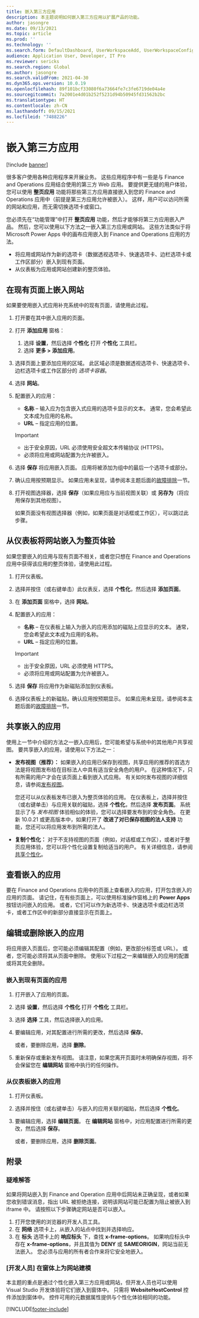 ```yaml
---
title: 嵌入第三方应用
description: 本主题说明如何嵌入第三方应用以扩展产品的功能。
author: jasongre
ms.date: 09/13/2021
ms.topic: article
ms.prod: ''
ms.technology: ''
ms.search.form: DefaultDashboard, UserWorkspaceAdd, UserWorkspaceConfigureWebsite
audience: Application User, Developer, IT Pro
ms.reviewer: sericks
ms.search.region: Global
ms.author: jasongre
ms.search.validFrom: 2021-04-30
ms.dyn365.ops.version: 10.0.19
ms.openlocfilehash: 89f101bcf33080f6a73664fe7c3fe6719de04a4e
ms.sourcegitcommit: 7a2001e4d01b252f5231d94b50945fd31562b2bc
ms.translationtype: HT
ms.contentlocale: zh-CN
ms.lasthandoff: 09/15/2021
ms.locfileid: "7488226"
---
```

# <a name="embed-third-party-apps"></a>嵌入第三方应用

[!include [banner](../includes/banner.md)]

很多客户使用各种应用程序来开展业务。 这些应用程序中有一些是与 Finance and Operations 应用结合使用的第三方 Web 应用。 要提供更无缝的用户体验，您可以使用 **整页应用** 功能将那些第三方应用直接嵌入到您的 Finance and Operations 应用中（前提是第三方应用允许被嵌入）。 这样，用户可以访问所需的网站和应用，而无需切换选项卡或窗口。

您必须先在“功能管理”中打开 **整页应用** 功能，然后才能够将第三方应用嵌入产品。 然后，您可以使用以下方法之一嵌入第三方应用或网站。 这些方法类似于将 Microsoft Power Apps 中的画布应用嵌入到 Finance and Operations 应用的方法。

- 将应用或网站作为新的选项卡（数据透视选项卡、快速选项卡、边栏选项卡或工作区部分）嵌入到现有页面。
- 从仪表板为应用或网站创建新的整页体验。

## <a name="embed-a-website-on-an-existing-page"></a>在现有页面上嵌入网站

如果要使用嵌入式应用补充系统中的现有页面，请使用此过程。

1. 打开要在其中嵌入应用的页面。
2. 打开 **添加应用** 窗格：

    1. 选择 **设置**，然后选择 **个性化** 打开 **个性化** 工具栏。
    2. 选择 **更多 \> 添加应用**。

3. 选择页面上要添加应用的区域。 此区域必须是数据透视选项卡、快速选项卡、边栏选项卡或工作区部分的 *选项卡容器*。
4. 选择 **网站**。
5. 配置嵌入的应用：

    - **名称** – 输入应为包含嵌入式应用的选项卡显示的文本。 通常，您会希望此文本成为应用的名称。
    - **URL** – 指定应用的位置。

    > [!IMPORTANT]
    > - 出于安全原因，URL 必须使用安全超文本传输协议 (HTTPS)。
    > - 必须将应用或网站配置为允许被嵌入。

6. 选择 **保存** 将应用嵌入页面。 应用将被添加为组中的最后一个选项卡或部分。
7. 确认应用按预期显示。 如果应用未呈现，请参阅本主题后面的[故障排除](#troubleshooting)一节。
8. 打开视图选择器，选择 **保存**（如果应用应与当前视图关联）或 **另存为**（将应用保存到其他视图）。

    如果页面没有视图选择器（例如，如果页面是对话框或工作区），可以跳过此步骤。

## <a name="embed-a-website-as-a-full-page-experience-from-the-dashboard"></a>从仪表板将网站嵌入为整页体验

如果您要嵌入的应用与现有页面不相关，或者您只想在 Finance and Operations 应用中获得该应用的整页体验，请使用此过程。

1. 打开仪表板。
2. 选择并按住（或右键单击）此仪表反，选择 **个性化**，然后选择 **添加页面**。
3. 在 **添加页面** 窗格中，选择 **网站**。
4. 配置嵌入的应用：

    - **名称** – 在仪表板上输入为嵌入的应用添加的磁贴上应显示的文本。 通常，您会希望此文本成为应用的名称。
    - **URL** – 指定应用的位置。

    > [!IMPORTANT]
    > - 出于安全原因，URL 必须使用 HTTPS。
    > - 必须将应用或网站配置为允许被嵌入。

5. 选择 **保存** 将应用作为新磁贴添加到仪表板。
6. 选择仪表板上的新磁贴，确认应用按预期显示。 如果应用未呈现，请参阅本主题后面的[故障排除](#troubleshooting)一节。

## <a name="sharing-embedded-apps"></a>共享嵌入的应用

使用上一节中介绍的方法之一嵌入应用后，您可能希望与系统中的其他用户共享视图。 要共享嵌入的应用，请使用以下方法之一：

- **发布视图（推荐）：** 如果嵌入的应用已保存到视图，共享应用的推荐的首选方法是将视图发布给在目标法人中具有适当安全角色的用户。 在这种情况下，只有所需的用户才会在该页面上看到嵌入式应用。 有关如何发布视图的详细信息，请参阅[发布视图](saved-views.md#publishing-views)。

    您还可以从仪表板发布已嵌入为整页体验的应用。 在仪表板上，选择并按住（或右键单击）与应用关联的磁贴，选择 **个性化**，然后选择 **发布页面**。 系统显示了与 *发布视图* 体验相似的体验，您可以选择要发布到的安全角色。 在更新 10.0.21 或更高版本中，如果打开了 **改进了对已保存视图的法人支持** 功能，您还可以将应用发布到所需的法人。

- **复制个性化：** 对于不支持视图的页面（例如，对话框或工作区），或者对于整页应用体验，您可以将个性化设置复制给适当的用户。 有关详细信息，请参阅[共享个性化](personalize-user-experience.md#sharing-personalizations)。

## <a name="viewing-embedded-apps"></a>查看嵌入的应用

要在 Finance and Operations 应用中的页面上查看嵌入的应用，打开包含嵌入的应用的页面。 请记住，在有些页面上，可以使用标准操作窗格上的 **Power Apps** 按钮访问嵌入的应用。 或者，它们可以作为新选项卡、快速选项卡或边栏选项卡，或者工作区中的新部分直接显示在页面上。

## <a name="editing-or-removing-embedded-apps"></a>编辑或删除嵌入的应用

将应用嵌入页面后，您可能必须编辑其配置（例如，更改部分标签或 URL）。 或者，您可能必须将其从页面中删除。 使用以下过程之一来编辑嵌入的应用的配置或将其完全删除。

### <a name="apps-that-are-embedded-on-existing-pages"></a>嵌入到现有页面的应用

1. 打开嵌入了应用的页面。
2. 选择 **设置**，然后选择 **个性化** 打开 **个性化** 工具栏。
3. 选择 **选择** 工具，然后选择嵌入的应用。
4. 要编辑应用，对其配置进行所需的更改，然后选择 **保存**。

    或者，要删除应用，选择 **删除**。

5. 重新保存或重新发布视图。 请注意，如果您离开页面时未明确保存视图，将不会保留您在 **编辑网站** 窗格中执行的任何操作。

### <a name="apps-that-are-embedded-from-the-dashboard"></a>从仪表板嵌入的应用

1. 打开仪表板。
2. 选择并按住（或右键单击）与嵌入的应用关联的磁贴，然后选择 **个性化**。
3. 要编辑应用，选择 **编辑页面**。 在 **编辑网站** 窗格中，对应用配置进行所需的更改，然后选择 **保存**。

    或者，要删除应用，选择 **删除页面**。

## <a name="appendix"></a>附录

### <a name="troubleshooting"></a>疑难解答

如果将网站嵌入到 Finance and Operation 应用中后网站未正确呈现，或者如果您收到错误消息，指出 URL 被拒绝连接，说明该网站可能已配置为阻止被嵌入到 iframe 中。 请按照以下步骤确定网站是否可以嵌入。

1. 打开您使用的浏览器的开发人员工具。
2. 在 **网络** 选项卡上，从嵌入的站点中找到并选择响应。
3. 在 **标头** 选项卡上的 **响应标头** 下，查找 **x-frame-options**。 如果响应标头中存在 **x-frame-options**，并且其值为 **DENY** 或 **SAMEORIGIN**，网站当前无法嵌入。 您必须与应用的所有者合作来将它安全地嵌入。

### <a name="developer-modeling-a-website-on-a-form"></a>[开发人员] 在窗体上为网站建模

本主题的重点是通过个性化嵌入第三方应用或网站，但开发人员也可以使用 Visual Studio 开发体验将它们嵌入到窗体中。 只需将 **WebsiteHostControl** 控件添加到窗体中。 控件可用的元数据属性提供与个性化体验相同的功能。

[!INCLUDE[footer-include](../../../includes/footer-banner.md)]
